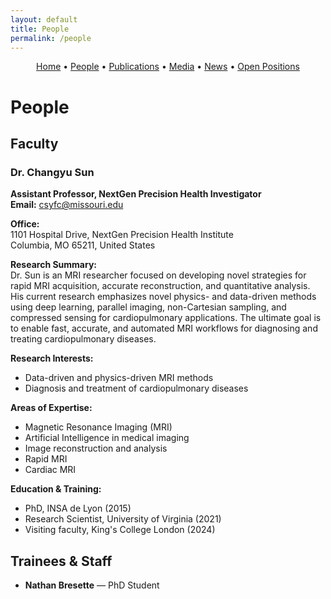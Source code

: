 ```yaml
---
layout: default
title: People
permalink: /people
---
```


<!-- Simple nav -->
<p align="center">
  <a href="{{ site.baseurl }}/">Home</a> •
  <a href="{{ site.baseurl }}/people">People</a> •
  <a href="{{ site.baseurl }}/publications">Publications</a> •
  <a href="{{ site.baseurl }}/media">Media</a> •
  <a href="{{ site.baseurl }}/news">News</a> •
  <a href="{{ site.baseurl }}/positions">Open Positions</a>
</p>

# People

## Faculty
### Dr. Changyu Sun  
**Assistant Professor, NextGen Precision Health Investigator**  
**Email:** [csyfc@missouri.edu](mailto:csyfc@missouri.edu)  

**Office:**  
1101 Hospital Drive, NextGen Precision Health Institute  
Columbia, MO 65211, United States  

**Research Summary:**  
Dr. Sun is an MRI researcher focused on developing novel strategies for rapid MRI acquisition, accurate reconstruction, and quantitative analysis. His current research emphasizes novel physics- and data-driven methods using deep learning, parallel imaging, non-Cartesian sampling, and compressed sensing for cardiopulmonary applications. The ultimate goal is to enable fast, accurate, and automated MRI workflows for diagnosing and treating cardiopulmonary diseases.

**Research Interests:**  
- Data-driven and physics-driven MRI methods  
- Diagnosis and treatment of cardiopulmonary diseases  

**Areas of Expertise:**  
- Magnetic Resonance Imaging (MRI)  
- Artificial Intelligence in medical imaging  
- Image reconstruction and analysis  
- Rapid MRI  
- Cardiac MRI  

**Education & Training:**  
- PhD, INSA de Lyon (2015)
- Research Scientist, University of Virginia (2021)
- Visiting faculty, King's College London (2024)

## Trainees & Staff
- **Nathan Bresette** — PhD Student

